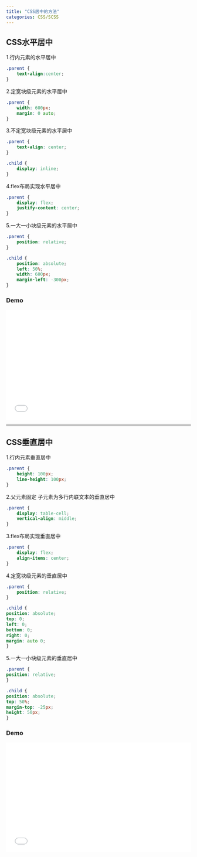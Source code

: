```yaml
---
title: "CSS居中的方法"
categories: CSS/SCSS
---
```


## CSS水平居中

1.行内元素的水平居中 
```css
.parent {
    text-align:center;
}
```

2.定宽块级元素的水平居中
```css
.parent {
    width: 600px;
    margin: 0 auto;
}
```

<!-- more -->

3.不定宽块级元素的水平居中
```css
.parent {
    text-align: center;
}

.child {
    display: inline;
}
```

4.flex布局实现水平居中
```css
.parent {
    display: flex;
    justify-content: center;
}
```

5.一大一小块级元素的水平居中
```css
.parent {
    position: relative;
}

.child {
    position: absolute;
    left: 50%;
    width: 600px;
    margin-left: -300px;
}
```

### Demo

<iframe height='300' scrolling='no' title='CSS center horizontal' src='//codepen.io/lcrccr/embed/preview/yKGRwM/?height=300&theme-id=33119&default-tab=result&embed-version=2' frameborder='no' allowtransparency='true' allowfullscreen='true' style='width: 100%;'>See the Pen <a href='https://codepen.io/lcrccr/pen/yKGRwM/'>CSS center horizontal</a> by Leslie Lai (<a href='https://codepen.io/lcrccr'>@lcrccr</a>) on <a href='https://codepen.io'>CodePen</a>.
</iframe>

---

## CSS垂直居中

1.行内元素垂直居中  
```css
.parent {
    height: 100px;
    line-height: 100px;
}
```

2.父元素固定 子元素为多行内联文本的垂直居中
```css
.parent {
    display: table-cell;
    vertical-align: middle;
}
```

3.flex布局实现垂直居中
```css
.parent {
    display: flex;
    align-items: center;
}
```

4.定宽块级元素的垂直居中
```css
.parent {
    position: relative;
}

.child {
position: absolute;
top: 0;
left: 0;
bottom: 0;
right: 0;
margin: auto 0;
}
```

5.一大一小块级元素的垂直居中
```css
.parent {
position: relative;
}

.child {
position: absolute;
top: 50%;
margin-top: -25px;
height: 50px;
}
```

### Demo

<iframe height='300' scrolling='no' title='CSS center vartical' src='//codepen.io/lcrccr/embed/preview/oqJQXm/?height=300&theme-id=33119&default-tab=result&embed-version=2' frameborder='no' allowtransparency='true' allowfullscreen='true' style='width: 100%;'>See the Pen <a href='https://codepen.io/lcrccr/pen/oqJQXm/'>CSS center vartical</a> by Leslie Lai (<a href='https://codepen.io/lcrccr'>@lcrccr</a>) on <a href='https://codepen.io'>CodePen</a>.
</iframe>